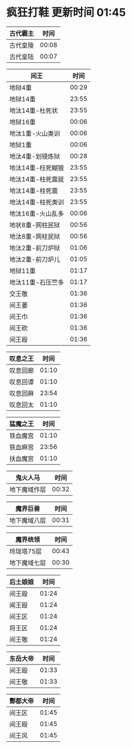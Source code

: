 # 疯狂打鞋 更新时间 01:45

| 古代霸主   | 时间    |
|--------|-------|
| 古代皇陵 | 00:08 |
| 古代皇陆 | 00:07 |

| 间王   | 时间    |
|--------|-------|
| 地狱4重 | 00:29 |
| 地狱14重 | 23:55 |
| 地汰14重-杜死状 | 23:55 |
| 地狱16重 | 00:06 |
| 地汰1重-火山类训 | 00:06 |
| 地狱1重 | 00:06 |
| 地汰4重-划镜炼狱 | 00:28 |
| 地汰14重-枉死糊狼 | 23:55 |
| 地汰14重-柱死震就 | 23:55 |
| 地汰14重-柱死震 | 23:55 |
| 地汰14重-柱死类训 | 23:55 |
| 地汰16重-火山乱多 | 00:06 |
| 地状8重-网柱民狱 | 00:56 |
| 地汰8重-网柱民狱 | 00:56 |
| 地汰2重-前刀炉狱 | 01:06 |
| 地汰2重-前刀炉儿 | 01:05 |
| 地狱11重 | 01:17 |
| 地汰11重-石压竺多 | 01:17 |
| 交王敬 | 01:36 |
| 间王萎 | 01:36 |
| 间王巾 | 01:36 |
| 间王砍 | 01:36 |
| 间王殴 | 01:36 |

| 叹息之王   | 时间    |
|--------|-------|
| 叹息回廊 | 01:10 |
| 叹息回谭 | 01:10 |
| 叹息回麻 | 23:54 |
| 叹息回太 | 01:10 |

| 猛魔之王   | 时间    |
|--------|-------|
| 铁血魔宫 | 01:10 |
| 铁血麻宫 | 23:56 |
| 扶血魔宫 | 01:10 |

| 鬼火人马   | 时间    |
|--------|-------|
| 地下魔域作层 | 00:32 |

| 魔界巨兽   | 时间    |
|--------|-------|
| 地下魔域八层 | 00:31 |

| 魔界统领   | 时间    |
|--------|-------|
| 玲珑塔75层 | 00:43 |
| 地下魔域七层 | 00:30 |

| 后土娘娘   | 时间    |
|--------|-------|
| 间王殴 | 01:24 |
| 闻王殴 | 01:24 |
| 间王区 | 01:24 |
| 将王区 | 01:24 |
| 间王敬 | 01:24 |

| 东岳大帝   | 时间    |
|--------|-------|
| 间王殴 | 01:33 |
| 间王敬 | 01:33 |

| 酆都大帝   | 时间    |
|--------|-------|
| 间王区 | 01:45 |
| 间王殴 | 01:45 |
| 间王风 | 01:45 |